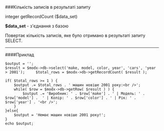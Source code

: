 ###Кількість записів в результаті запиту

integer getRecordCount ($data_set)

**$data_set** - з'єднання з базою

Повертає кількість записів, яке було отримано в результаті запиту SELECT.

***

####Приклад

	$output = '';  
	$result = $modx->db->select('make, model, color, year', 'cars', 'year > 2001');  	$total_rows = $modx->db->getRecordCount( $result );   
	
	if( $total_rows >= 1 ) {  
		$output .= $total_rows . ' машин новіше 2001 року:<br />';  
		while( $row = $modx->db->getRow( $result ) ) {  
			$output .= 'Виробник: ' . $row['make'] . ' | Модель: ' . $row['model'] .  ' | Колір: ' . $row['color'] . ' | Рік: ' . $row['year'] . '<br />';  
		}  
	}else{  
		$output = 'Немає машин новіше 2001 року!';  
	}  
	echo $output;